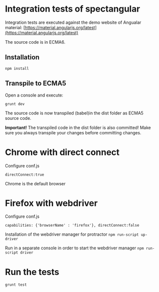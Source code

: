 # Integration tests of spectangular

Integration tests are executed against the demo website of Angualar material:
 [https://material.angularjs.org/latest](https://material.angularjs.org/latest)

The source code is in ECMA6.

## Installation

`npm install`

## Transpile to ECMA5

Open a console and execute:

`grunt dev`

The source code is now transpiled (babel)in the dist folder as ECMA5 source code. 

**Important!** The transpiled code in the dist folder is also committed! Make sure you always transpile your changes
before committing changes.

# Chrome with direct connect

Configure conf.js 

`directConnect:true` 

Chrome is the default browser

# Firefox with webdriver

Configure conf.js

`
  capabilities: {'browserName' : 'firefox'},
  directConnect:false
`

Installation of the webdriver manager for protractor
`npm run-script up-driver`

Run in a separate console in order to start the webdriver manager
`npm run-script driver`

# Run the tests
`grunt test`


